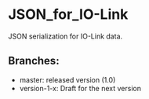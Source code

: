 # JSON_for_IO-Link

JSON serialization for IO-Link data.

## Branches:
  - master: released version (1.0)
  - version-1-x: Draft for the next version
